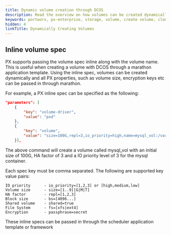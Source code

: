 ```yaml
---
title: Dynamic volume creation through DCOS
description: Read the overview on how volumes can be created dynamically through DCOS. Gain a better understanding of dynamic volumes here!
keywords: portworx, px-enterprise, storage, volume, create volume, clone volume, inline, dynamic volumes
hidden: 4
linkTitle: Dynamically Creating Volumes
---
```


## Inline volume spec
PX supports passing the volume spec inline along with the volume name.  This is useful when creating a volume with DCOS through a marathon application template.  Using the inline spec, volumes can be created dynamically and all PX properties, such as volume size, encryption keys etc can be passed in through marathon.

For example, a PX inline spec can be specified as the following:

```json
"parameters": [
	{
		"key": "volume-driver",
		"value": "pxd"
	},
	{
		"key": "volume",
		"value": "size=100G,repl=3,io_priority=high,name=mysql_vol:/var/lib/mysql"
	}],
```

The above command will create a volume called mysql_vol with an initial size of 100G, HA factor of 3 and a IO priority level of 3 for the mysql container.

Each spec key must be comma separated.  The following are supported key value pairs:

```text
IO priority      - io_priority=[1,2,3] or [high,medium,low]
Volume size      - size=[1..9][G|M|T]
HA factor        - repl=[1,2,3]
Block size       - bs=[4096...]
Shared volume    - shared=true
File System      - fs=[xfs|ext4]
Encryption       - passphrase=secret
```

These inline specs can be passed in through the scheduler application template or framework
